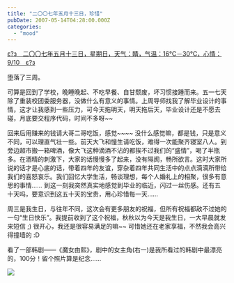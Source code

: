 ```yaml
---
title: "二〇〇七年五月十三日，珍惜"
pubDate: 2007-05-14T04:28:00.000Z
categories: 
  - "mood"
---
```


[ε?з　二〇〇七年五月十三日，星期日，天气：睛，气温：16℃－30℃，心情：9/10　ε?з](https://www.liuweinan.com)

  

堕落了三周。

可算是回到了学校，晚睡晚起、不吃早餐、自甘颓废，坏习惯接踵而来。五一七天除了重装校团委服务器，没做什么有意义的事情。上周导师找我了解毕业设计的事情，这才让我感到一些压力，可今天拖明天，明天拖后天，毕业设计还是不愿去碰，月底要交程序代码，时间不多呀~~

回来后用赚来的钱请大哥二哥吃饭，感觉~~~~ 没什么感觉嘛，都是钱，只是意义不同，可以理直气壮一些。前天大飞和憧生请吃饭，难得一次能聚齐寝室八人。到旁边超市搬一箱啤酒，像大飞这种滴酒不沾的都挨不过我们的“盛情”，喝了半瓶多。在酒精的刺激下，大家的话慢慢多了起来，没有隔阂，畅所欲言。这时大家所说的话才是心底的话，带着四年的友谊，穿杂着四年共同生活中的点点滴滴所带给我们的喜怒哀乐。我们回忆大学生活，畅谈理想，每个人婚礼上的相聚，很多有意思的事情…… 到这一刻我突然真实地感觉到毕业的临近，闪过一丝伤感。还有五十天吗，要意识到这五十天的宝贵，用心珍惜每一天……

周三是我生日，与往年不同，这次会有更多朋友的祝福，但所有祝福都敌不过她的一句“生日快乐”。我提前收到了这个祝福，秋秋以为今天是我生日，一大早晨就发来短信 ;) 很开心，我还是很容易满足的嘛~~ 可惜她还在老家享福，不然我会高兴得撞墙的 :D

看了一部韩剧——《魔女由熙》，剧中的女主角(右一)是我所看过的韩剧中最漂亮的，100分！留个照片算是纪念……

![](https://spaces.liuweinan.com/Picture/Magic_Girl.jpg)
